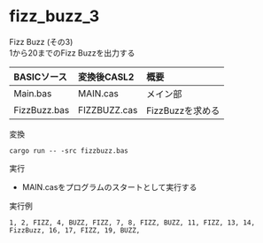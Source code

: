 # fizz_buzz_3

Fizz Buzz (その3)  
1から20までのFizz Buzzを出力する  


| BASICソース  | 変換後CASL2  | 概要                     |
|:-------------|:-------------|:-------------------------|
| Main.bas     | MAIN.cas     | メイン部                 |
| FizzBuzz.bas | FIZZBUZZ.cas | FizzBuzzを求める         |


変換
```
cargo run -- -src fizzbuzz.bas
```


実行  
 - MAIN.casをプログラムのスタートとして実行する


実行例  
```
1, 2, FIZZ, 4, BUZZ, FIZZ, 7, 8, FIZZ, BUZZ, 11, FIZZ, 13, 14, FizzBuzz, 16, 17, FIZZ, 19, BUZZ, 
```
